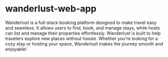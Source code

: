 # wanderlust-web-app
Wanderlust is a full-stack booking platform designed to make travel easy and seamless. It allows users to find, book, and manage stays, while hosts can list and manage their properties effortlessly. Wanderlust is built to help travelers explore new places without hassle. Whether you're looking for a cozy stay or hosting your space, Wanderlust makes the journey smooth and enjoyable!
